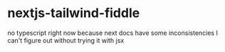 # nextjs-tailwind-fiddle
no typescript right now because next docs have some inconsistencies I can't figure out without trying it with jsx
